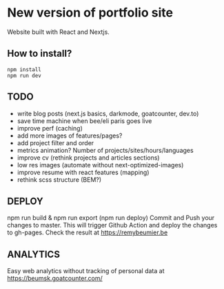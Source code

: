 # New version of portfolio site

Website built with React and Nextjs.

## How to install?

```
npm install
npm run dev
```

## TODO

- write blog posts (next.js basics, darkmode, goatcounter, dev.to)
- save time machine when bee/eli paris goes live
- improve perf (caching)
- add more images of features/pages?
- add project filter and order
- metrics animation? Number of projects/sites/hours/languages
- improve cv (rethink projects and articles sections)
- low res images (automate without next-optimized-images)
- improve resume with react features (mapping)
- rethink scss structure (BEM?)

## DEPLOY

npm run build & npm run export (npm run deploy)
Commit and Push your changes to master.
This will trigger Github Action and deploy the changes to gh-pages.
Check the result at https://remybeumier.be

## ANALYTICS

Easy web analytics without tracking of personal data at https://beumsk.goatcounter.com/
